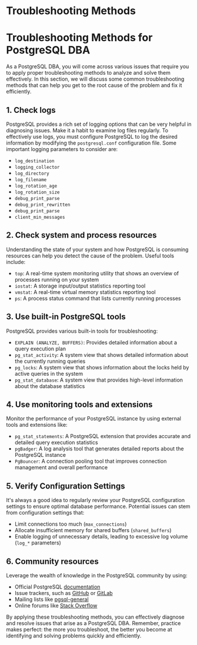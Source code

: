 # Troubleshooting Methods

# Troubleshooting Methods for PostgreSQL DBA

As a PostgreSQL DBA, you will come across various issues that require you to apply proper troubleshooting methods to analyze and solve them effectively. In this section, we will discuss some common troubleshooting methods that can help you get to the root cause of the problem and fix it efficiently.

## 1. Check logs

PostgreSQL provides a rich set of logging options that can be very helpful in diagnosing issues. Make it a habit to examine log files regularly. To effectively use logs, you must configure PostgreSQL to log the desired information by modifying the `postgresql.conf` configuration file. Some important logging parameters to consider are:

- `log_destination`
- `logging_collector`
- `log_directory`
- `log_filename`
- `log_rotation_age`
- `log_rotation_size`
- `debug_print_parse`
- `debug_print_rewritten`
- `debug_print_parse`
- `client_min_messages`

## 2. Check system and process resources

Understanding the state of your system and how PostgreSQL is consuming resources can help you detect the cause of the problem. Useful tools include:

- `top`: A real-time system monitoring utility that shows an overview of processes running on your system
- `iostat`: A storage input/output statistics reporting tool
- `vmstat`: A real-time virtual memory statistics reporting tool
- `ps`: A process status command that lists currently running processes

## 3. Use built-in PostgreSQL tools

PostgreSQL provides various built-in tools for troubleshooting:

- `EXPLAIN (ANALYZE, BUFFERS)`: Provides detailed information about a query execution plan
- `pg_stat_activity`: A system view that shows detailed information about the currently running queries
- `pg_locks`: A system view that shows information about the locks held by active queries in the system
- `pg_stat_database`: A system view that provides high-level information about the database statistics

## 4. Use monitoring tools and extensions

Monitor the performance of your PostgreSQL instance by using external tools and extensions like:

- `pg_stat_statements`: A PostgreSQL extension that provides accurate and detailed query execution statistics
- `pgBadger`: A log analysis tool that generates detailed reports about the PostgreSQL instance
- `PgBouncer`: A connection pooling tool that improves connection management and overall performance

## 5. Verify Configuration Settings

It's always a good idea to regularly review your PostgreSQL configuration settings to ensure optimal database performance. Potential issues can stem from configuration settings that:

- Limit connections too much (`max_connections`)
- Allocate insufficient memory for shared buffers (`shared_buffers`)
- Enable logging of unnecessary details, leading to excessive log volume (`log_*` parameters)

## 6. Community resources

Leverage the wealth of knowledge in the PostgreSQL community by using:

- Official PostgreSQL [documentation](https://www.postgresql.org/docs/)
- Issue trackers, such as [GitHub](https://github.com/postgres/postgres/issues) or [GitLab](https://git.postgresql.org/)
- Mailing lists like [pgsql-general](https://lists.postgresql.org/manage/)
- Online forums like [Stack Overflow](https://stackoverflow.com/questions/tagged/postgresql)

By applying these troubleshooting methods, you can effectively diagnose and resolve issues that arise as a PostgreSQL DBA. Remember, practice makes perfect: the more you troubleshoot, the better you become at identifying and solving problems quickly and efficiently.